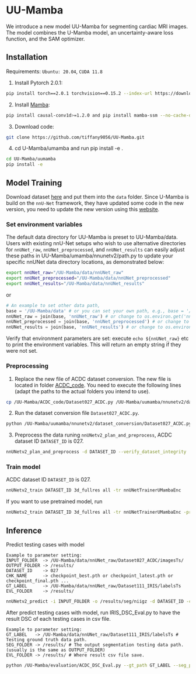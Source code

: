 # UU-Mamba
We introduce a new model UU-Mamba for segmenting cardiac MRI images. The model combines the U-Mamba model, an uncertainty-aware loss function, and the SAM optimizer.

## Installation
Requirements: `Ubuntu: 20.04`, `CUDA 11.8`
1. Install Pytorch 2.0.1:
```bash
pip install torch==2.0.1 torchvision==0.15.2 --index-url https://download.pytorch.org/whl/cu118
```
2. Install [Mamba](https://github.com/state-spaces/mamba):
```bash
pip install causal-conv1d>=1.2.0 and pip install mamba-ssm --no-cache-dir
```
3. Download code:
```bash
git clone https://github.com/tiffany9056/UU-Mamba.git
```
4. cd U-Mamba/umamba and run pip install -e .
```bash
cd UU-Mamba/uumamba
pip install -e
```

## Model Training
Download dataset [here](https://humanheart-project.creatis.insa-lyon.fr/database/#collection/637218c173e9f0047faa00fb) and put them into the `data` folder.
Since U-Mamba is build on the `nnU-Net` framework, they have updated some code in the new version, you need to update the new version using this [website](https://github.com/MIC-DKFZ/nnUNet/commit/f569e34d0265723288a64eca579609e0274b1a0b).

### Set environment variables
The default data directory for UU-Mamba is preset to UU-Mamba/data. Users with existing nnU-Net setups who wish to use alternative directories for `nnUNet_raw`, `nnUNet_preprocessed`, and `nnUNet_results` can easily adjust these paths in UU-Mamba/umamba/nnunetv2/path.py to update your specific nnUNet data directory locations, as demonstrated below:
```bash
export nnUNet_raw="/UU-Mamba/data/nnUNet_raw"
export nnUNet_preprocessed="/UU-Mamba/data/nnUNet_preprocessed"
export nnUNet_results="/UU-Mamba/data/nnUNet_results"
```
or
```python
# An example to set other data path,
base = '/UU-Mamba/data' # or you can set your own path, e.g., base = '/home/user_name/Documents/UU-Mamba/data'
nnUNet_raw = join(base, 'nnUNet_raw') # or change to os.environ.get('nnUNet_raw')
nnUNet_preprocessed = join(base, 'nnUNet_preprocessed') # or change to os.environ.get('nnUNet_preprocessed')
nnUNet_results = join(base, 'nnUNet_results') # or change to os.environ.get('nnUNet_results')
```
Verify that environment parameters are set: execute  `echo ${nnUNet_raw}` etc to print the environment variables. This will return an empty string if they were not set.

### Preprocessing
1. Replace the new file of ACDC dataset conversion. The new file is located in folder [ACDC_code](). You need to execute the following lines (adapt the paths to the actual folders you intend to use).
```bash
cp /UU-Mamba/ACDC_code/Dataset027_ACDC.py /UU-Mamba/uumamba/nnunetv2/dataset_conversion/Dataset027_ACDC.py
```
2. Run the dataset conversion file `Dataset027_ACDC.py`.
```bash
python /UU-Mamba/uumamba/nnunetv2/dataset_conversion/Dataset027_ACDC.py -i /data/ACDC/database
```
3. Preprocess the data runing `nnUNetv2_plan_and_preprocess`, ACDC dataset ID `DATASET_ID` is 027.
```bash
nnUNetv2_plan_and_preprocess -d DATASET_ID --verify_dataset_integrity
```

### Train model
ACDC dataset ID `DATASET_ID` is 027.
```bash
nnUNetv2_train DATASET_ID 3d_fullres all -tr nnUNetTrainerUMambaEnc
```
If you want to use pretrained model, run
```bash
nnUNetv2_train DATASET_ID 3d_fullres all -tr nnUNetTrainerUMambaEnc -pretrained_weights /UU-Mamba/pretrain_weight/checkpoint_UU-Mamba.pth
```

## Inference
Predict testing cases with model
```text
Example to parameter setting:
INPUT_FOLDER  -> /UU-Mamba/data/nnUNet_raw/Dataset027_ACDC/imagesTs/
OUTPUT_FOLDER -> /results/
DATASET_ID    -> 027
CHK_NAME      -> checkpoint_best.pth or checkpoint_latest.pth or checkpoint_final.pth ...
GT_LABEL      -> /UU-Mamba/data/nnUNet_raw/Dataset111_IRIS/labelsTs
EVL_FOLDER    -> /results/
```
```bash
nnUNetv2_predict -i INPUT_FOLDER -o /results/seg/niigz -d DATASET_ID -c 3d_fullres -f all -tr nnUNetTrainerUMambaEnc --disable_tta -chk CHK_NAME
```
After predict testing cases with model, run IRIS_DSC_Eval.py to have the result DSC of each testing cases in csv file.
```text
Example to parameter setting:
GT_LABEL   -> /UU-Mamba/data/nnUNet_raw/Dataset111_IRIS/labelsTs # Testing ground truth data path.
SEG_FOLDER -> /results/ # The output segmentation testing data path. (usually is the same as OUTPUT_FOLDER)
EVL_FOLDER -> /results/ # Where result csv file save.
```
```bash
python /UU-Mamba/evaluation/ACDC_DSC_Eval.py --gt_path GT_LABEL --seg_path SEG_FOLDER --save_path EVL_FOLDER
```
